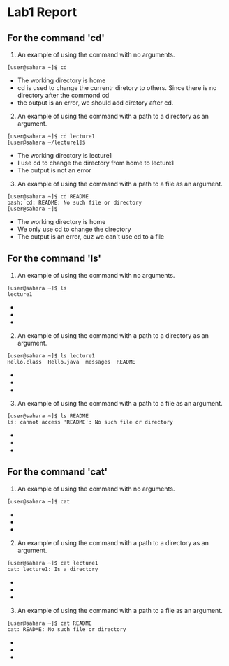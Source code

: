# Lab1 Report


## For the command 'cd'
1. An example of using the command with no arguments.
```
[user@sahara ~]$ cd
```
* The working directory is home
* cd is used to change the currentr diretory to others. Since there is no directory after the commond cd
* the output is an error, we should add diretory after cd.
2. An example of using the command with a path to a directory as an argument.
```
[user@sahara ~]$ cd lecture1
[user@sahara ~/lecture1]$
```
* The working directory is lecture1
* I use cd to change the directory from home to lecture1
* The output is not an error
3. An example of using the command with a path to a file as an argument.
```
[user@sahara ~]$ cd README
bash: cd: README: No such file or directory
[user@sahara ~]$
```
* The working directory is home
* We only use cd to change the directory
* The output is an error, cuz we can't use cd to a file

## For the command 'ls'
1. An example of using the command with no arguments.
```
[user@sahara ~]$ ls
lecture1
```
*
*
*
2. An example of using the command with a path to a directory as an argument.
```
[user@sahara ~]$ ls lecture1
Hello.class  Hello.java  messages  README
```
*
*
*
3. An example of using the command with a path to a file as an argument.
```
[user@sahara ~]$ ls README
ls: cannot access 'README': No such file or directory
```
*
*
*

## For the command 'cat'
1. An example of using the command with no arguments.
```
[user@sahara ~]$ cat
```
*
*
*
2. An example of using the command with a path to a directory as an argument.
```
[user@sahara ~]$ cat lecture1
cat: lecture1: Is a directory
```
*
*
*
3. An example of using the command with a path to a file as an argument.
```
[user@sahara ~]$ cat README
cat: README: No such file or directory
```
*
*
*

